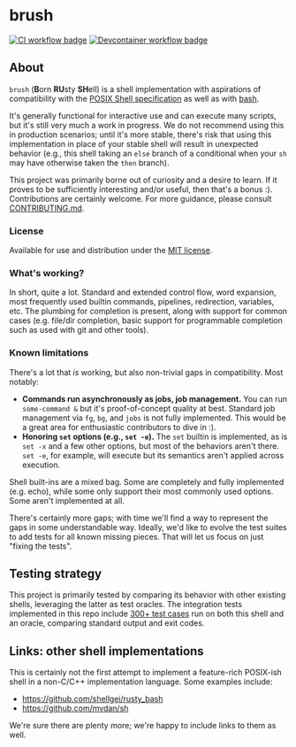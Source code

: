 # brush

[![CI workflow badge](https://github.com/reubeno/brush/actions/workflows/ci.yaml/badge.svg)](https://github.com/reubeno/brush/actions/workflows/ci.yaml)
[![Devcontainer workflow badge](https://github.com/reubeno/brush/actions/workflows/devcontainer.yaml/badge.svg)](https://github.com/reubeno/brush/actions/workflows/devcontainer.yaml)

## About

`brush` (**B**orn **RU**sty **SH**ell) is a shell implementation with aspirations of compatibility with the [POSIX Shell specification](https://pubs.opengroup.org/onlinepubs/9699919799/utilities/V3_chap02.html) as well as with [bash](https://www.gnu.org/software/bash/).

It's generally functional for interactive use and can execute many scripts, but it's still very much a work in progress. We do not recommend using this in production scenarios; until it's more stable, there's risk that using this implementation in place of your stable shell will result in unexpected behavior (e.g., this shell taking an `else` branch of a conditional when your `sh` may have otherwise taken the `then` branch).

This project was primarily borne out of curiosity and a desire to learn. If it proves to be sufficiently interesting and/or useful, then that's a bonus :). Contributions are certainly welcome. For more guidance, please consult [CONTRIBUTING.md](CONTRIBUTING.md).

### License

Available for use and distribution under the [MIT license](LICENSE).

### What's working?

In short, quite a lot. Standard and extended control flow, word expansion, most frequently used builtin commands, pipelines, redirection, variables, etc. The plumbing for completion is present, along with support for common cases (e.g. file/dir completion, basic support for programmable completion such as used with git and other tools). 

### Known limitations

There's a lot that *is* working, but also non-trivial gaps in compatibility. Most notably:

* **Commands run asynchronously as jobs, job management.**
  You can run `some-command &` but it's proof-of-concept quality at best. Standard job management via `fg`, `bg`, and `jobs` is not fully implemented. This would be a great area for enthusiastic contributors to dive in :).
* **Honoring `set` options (e.g., `set -e`).**
  The `set` builtin is implemented, as is `set -x` and a few other options, but most of the behaviors aren't there. `set -e`, for example, will execute but its semantics aren't applied across execution.

Shell built-ins are a mixed bag. Some are completely and fully implemented (e.g. echo), while some only support their most commonly used options. Some aren't implemented at all.

There's certainly more gaps; with time we'll find a way to represent the gaps in some understandable way. Ideally, we'd like to evolve the test suites to add tests for all known missing pieces. That will let us focus on just "fixing the tests". 

## Testing strategy

This project is primarily tested by comparing its behavior with other existing shells, leveraging the latter as test oracles. The integration tests implemented in this repo include [300+ test cases](cli/tests/cases) run on both this shell and an oracle, comparing standard output and exit codes.

## Links: other shell implementations

This is certainly not the first attempt to implement a feature-rich POSIX-ish shell in a non-C/C++ implementation language. Some examples include:

* https://github.com/shellgei/rusty_bash
* https://github.com/mvdan/sh

We're sure there are plenty more; we're happy to include links to them as well.